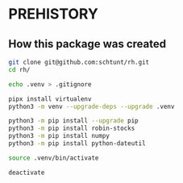 # PREHISTORY

## How this package was created

```bash
git clone git@github.com:schtunt/rh.git
cd rh/

echo .venv > .gitignore

pipx install virtualenv
python3 -m venv --upgrade-deps --upgrade .venv

python3 -m pip install --upgrade pip
python3 -m pip install robin-stocks
python3 -m pip install numpy
python3 -m pip install python-dateutil

source .venv/bin/activate

deactivate
```
